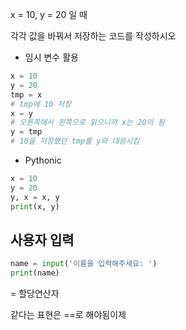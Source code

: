 x = 10, y = 20 일 때

각각 값을 바꿔서 저장하는 코드를 작성하시오

- 임시 변수 활용

```python
x = 10
y = 20
tmp = x
# tmp에 10 저장
x = y
# 오른쪽에서 왼쪽으로 읽으니까 x는 20이 됨
y = tmp
# 10을 저장했던 tmp를 y와 대응시킴
```

- Pythonic

```python
x = 10
y = 20
y, x = x, y
print(x, y)
```



## 사용자 입력

```python
name = input('이름을 입력해주세요: ')
print(name)
```

= 할당연산자

같다는 표현은 ==로 해야됨이제